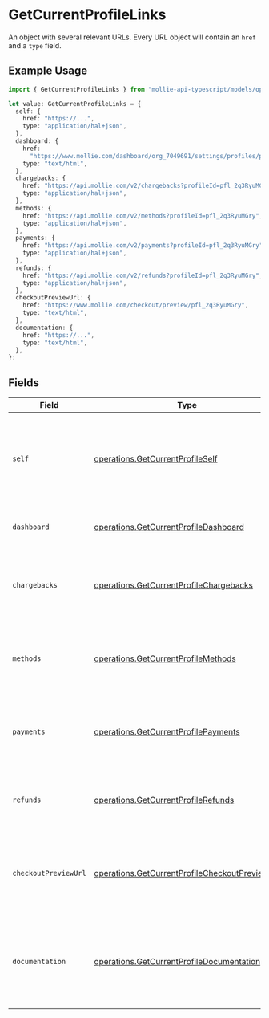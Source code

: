 # GetCurrentProfileLinks

An object with several relevant URLs. Every URL object will contain an `href` and a `type` field.

## Example Usage

```typescript
import { GetCurrentProfileLinks } from "mollie-api-typescript/models/operations";

let value: GetCurrentProfileLinks = {
  self: {
    href: "https://...",
    type: "application/hal+json",
  },
  dashboard: {
    href:
      "https://www.mollie.com/dashboard/org_7049691/settings/profiles/pfl_2q3RyuMGry",
    type: "text/html",
  },
  chargebacks: {
    href: "https://api.mollie.com/v2/chargebacks?profileId=pfl_2q3RyuMGry",
    type: "application/hal+json",
  },
  methods: {
    href: "https://api.mollie.com/v2/methods?profileId=pfl_2q3RyuMGry",
    type: "application/hal+json",
  },
  payments: {
    href: "https://api.mollie.com/v2/payments?profileId=pfl_2q3RyuMGry",
    type: "application/hal+json",
  },
  refunds: {
    href: "https://api.mollie.com/v2/refunds?profileId=pfl_2q3RyuMGry",
    type: "application/hal+json",
  },
  checkoutPreviewUrl: {
    href: "https://www.mollie.com/checkout/preview/pfl_2q3RyuMGry",
    type: "text/html",
  },
  documentation: {
    href: "https://...",
    type: "text/html",
  },
};
```

## Fields

| Field                                                                                                            | Type                                                                                                             | Required                                                                                                         | Description                                                                                                      |
| ---------------------------------------------------------------------------------------------------------------- | ---------------------------------------------------------------------------------------------------------------- | ---------------------------------------------------------------------------------------------------------------- | ---------------------------------------------------------------------------------------------------------------- |
| `self`                                                                                                           | [operations.GetCurrentProfileSelf](../../models/operations/getcurrentprofileself.md)                             | :heavy_minus_sign:                                                                                               | In v2 endpoints, URLs are commonly represented as objects with an `href` and `type` field.                       |
| `dashboard`                                                                                                      | [operations.GetCurrentProfileDashboard](../../models/operations/getcurrentprofiledashboard.md)                   | :heavy_minus_sign:                                                                                               | Link to the profile in the Mollie dashboard.                                                                     |
| `chargebacks`                                                                                                    | [operations.GetCurrentProfileChargebacks](../../models/operations/getcurrentprofilechargebacks.md)               | :heavy_minus_sign:                                                                                               | The API resource URL of the chargebacks that belong to this profile.                                             |
| `methods`                                                                                                        | [operations.GetCurrentProfileMethods](../../models/operations/getcurrentprofilemethods.md)                       | :heavy_minus_sign:                                                                                               | The API resource URL of the methods that are enabled for this profile.                                           |
| `payments`                                                                                                       | [operations.GetCurrentProfilePayments](../../models/operations/getcurrentprofilepayments.md)                     | :heavy_minus_sign:                                                                                               | The API resource URL of the payments that belong to this profile.                                                |
| `refunds`                                                                                                        | [operations.GetCurrentProfileRefunds](../../models/operations/getcurrentprofilerefunds.md)                       | :heavy_minus_sign:                                                                                               | The API resource URL of the refunds that belong to this profile.                                                 |
| `checkoutPreviewUrl`                                                                                             | [operations.GetCurrentProfileCheckoutPreviewUrl](../../models/operations/getcurrentprofilecheckoutpreviewurl.md) | :heavy_minus_sign:                                                                                               | The hosted checkout preview URL. You need to be logged in to access this page.                                   |
| `documentation`                                                                                                  | [operations.GetCurrentProfileDocumentation](../../models/operations/getcurrentprofiledocumentation.md)           | :heavy_minus_sign:                                                                                               | In v2 endpoints, URLs are commonly represented as objects with an `href` and `type` field.                       |